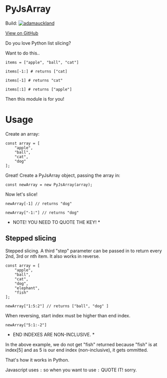 # PyJsArray

Build: [![adamauckland](https://circleci.com/gh/adamauckland/PyJsArray.svg?style=svg)](https://app.circleci.com/github/adamauckland/PyJsArray/pipelines)

[View on GitHub](https://github.com/adamauckland/PyJsArray)

Do you love Python list slicing?

Want to do this..

    items = ["apple", "ball", "cat"]

	items[-1:] # returns ["cat]

	items[-1] # returns "cat"

	items[:1] # returns ["apple"]

Then this module is for you!

# Usage

Create an array:

	const array = [
		"apple",
		"ball",
		"cat",
		"dog"
	];

Great! Create a PyJsArray object, passing the array in:

	const newArray = new PyJsArray(array);

Now let's slice!

	newArray[-1] // returns "dog"

	newArray["-1:"] // returns "dog"

* NOTE! YOU NEED TO QUOTE THE KEY! *

## Stepped slicing

Stepped slicing. A third "step" parameter can be passed in to return every 2nd, 3rd or nth item. It also works in reverse.

	const array = [
		"apple",
		"ball",
		"cat",
		"dog",
		"elephant",
		"fish"
	];

	newArray["1:5:2"] // returns ["ball", "dog" ]

When reversing, start index must be higher than end index.

	newArray["5:1:-2"]

* END INDEXES ARE NON-INCLUSIVE. *

In the above example, we do not get "fish" returned because "fish" is at index[5] and as 5 is our end index (non-inclusive), it gets ommitted.

That's how it works in Python.


Javascript uses `:` so when you want to use `:` QUOTE IT! sorry.
